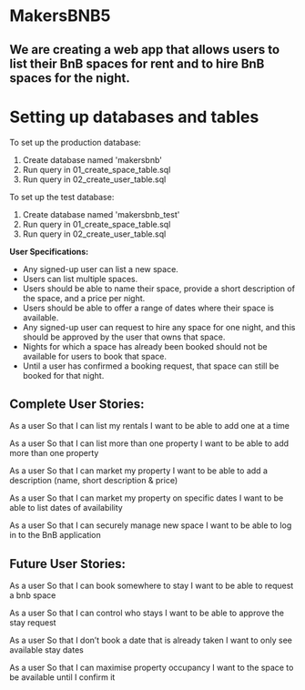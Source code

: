 # MakersBNB5

We are creating a web app that allows users to list their BnB spaces for rent and to hire BnB spaces for the night.
----

# Setting up databases and tables

To set up the production database:
1. Create database named 'makersbnb'
2. Run query in 01_create_space_table.sql
3. Run query in 02_create_user_table.sql

To set up the test database:
1. Create database named 'makersbnb_test'
2. Run query in 01_create_space_table.sql
3. Run query in 02_create_user_table.sql
 
**User Specifications:**

* Any signed-up user can list a new space.
* Users can list multiple spaces. 
* Users should be able to name their space, provide a short description of the space, and a price per night.
* Users should be able to offer a range of dates where their space is available.
* Any signed-up user can request to hire any space for one night, and this should be approved by the user that owns that space.
* Nights for which a space has already been booked should not be available for users to book that space.
* Until a user has confirmed a booking request, that space can still be booked for that night. 

Complete User Stories:
----

As a user 
So that I can list my rentals
I want to be able to add one at a time

As a user
So that I can list more than one property
I want to be able to add more than one property

As a user
So that I can market my property 
I want to be able to add a description (name, short description & price)

As a user
So that I can market my property on specific dates
I want to be able to list dates of availability

As a user
So that I can securely manage new space
I want to be able to log in to the BnB application


**Future User Stories:**
----

As a user 
So that I can book somewhere to stay
I want to be able to request a bnb space

As a user
So that I can control who stays 
I want to be able to approve the stay request

As a user
So that I don’t book a date that is already taken
I want to only see available stay dates 

As a user
So that I can maximise property occupancy
I want to the space to be available until I confirm it 



